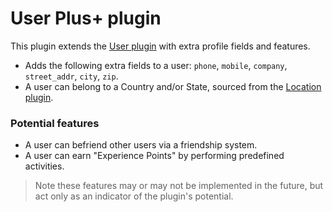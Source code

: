 # User Plus+ plugin

This plugin extends the [User plugin](http://octobercms.com/plugin/rainlab-user) with extra profile fields and features.

* Adds the following extra fields to a user: `phone`, `mobile`, `company`, `street_addr`, `city`, `zip`.
* A user can belong to a Country and/or State, sourced from the [Location plugin](http://octobercms.com/plugin/rainlab-location).

### Potential features

* A user can befriend other users via a friendship system.
* A user can earn "Experience Points" by performing predefined activities.

> Note these features may or may not be implemented in the future, but act only as an indicator of the plugin's potential.
